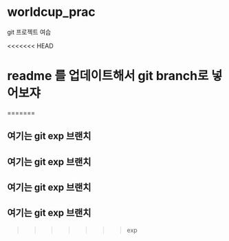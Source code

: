 # worldcup_prac
git 프로젝트 여습

<<<<<<< HEAD

# readme 를 업데이트해서 git branch로 넣어보쟈

=======
## 여기는 git exp 브랜치
## 여기는 git exp 브랜치
## 여기는 git exp 브랜치
## 여기는 git exp 브랜치
>>>>>>> exp
